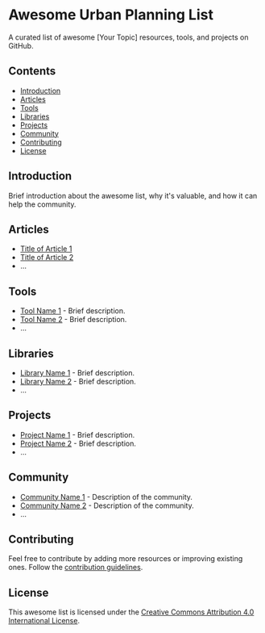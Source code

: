 # Awesome Urban Planning List

A curated list of awesome [Your Topic] resources, tools, and projects on GitHub.

## Contents

- [Introduction](#introduction)
- [Articles](#articles)
- [Tools](#tools)
- [Libraries](#libraries)
- [Projects](#projects)
- [Community](#community)
- [Contributing](#contributing)
- [License](#license)

## Introduction

Brief introduction about the awesome list, why it's valuable, and how it can help the community.

## Articles

- [Title of Article 1](link-to-article-1)
- [Title of Article 2](link-to-article-2)
- ...

## Tools

- [Tool Name 1](link-to-tool-1) - Brief description.
- [Tool Name 2](link-to-tool-2) - Brief description.
- ...

## Libraries

- [Library Name 1](link-to-library-1) - Brief description.
- [Library Name 2](link-to-library-2) - Brief description.
- ...

## Projects

- [Project Name 1](link-to-project-1) - Brief description.
- [Project Name 2](link-to-project-2) - Brief description.
- ...

## Community

- [Community Name 1](link-to-community-1) - Description of the community.
- [Community Name 2](link-to-community-2) - Description of the community.
- ...

## Contributing

Feel free to contribute by adding more resources or improving existing ones. Follow the [contribution guidelines](link-to-contribution-guidelines).

## License

This awesome list is licensed under the [Creative Commons Attribution 4.0 International License](link-to-license).

